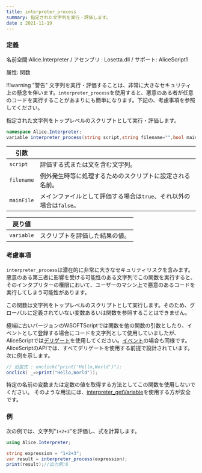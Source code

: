 ```yaml
---
title: interpreter_process
summary: 指定された文字列を実行・評価します。
date : 2021-11-19
---
```

### 定義
名前空間:Alice.Interpreter / アセンブリ : Losetta.dll / サポート: AliceScript1

属性: 関数

!!!warning "警告"
    文字列を実行・評価することは、非常に大きなセキュリティ上の懸念を伴います。`interpreter_process`を使用すると、悪意のある者が任意のコードを実行することがあまりにも簡単になります。下記の、考慮事項を参照してください。

指定された文字列をトップレベルのスクリプトとして実行・評価します。

```cs title="AliceScript"
namespace Alice.Interpreter;
variable interpreter_process(string script,string filename="",bool mainFile=false);
```

|引数| |
|-|-|
|`script`|評価する式または文を含む文字列。|
|`filename`|例外発生時等に処理するためのスクリプトに設定される名前。|
|`mainFile`|メインファイルとして評価する場合は`true`、それ以外の場合は`false`。|

|戻り値| |
|-|-|
|`variable`|スクリプトを評価した結果の値。|

### 考慮事項
`interpreter_process`は潜在的に非常に大きなセキュリティリスクを含みます。
悪意のある第三者に影響を受ける可能性のある文字列でこの関数を実行すると、そのインタプリターの権限において、ユーザーのマシン上で悪意のあるコードを実行してしまう可能性があります。

この関数は文字列をトップレベルのスクリプトとして実行します。そのため、グローバルに定義されていない変数あるいは関数を参照することはできません。

極端に古いバージョンのWSOFTScriptでは関数を他の関数の引数としたり、イベントとして登録する場合にコードを文字列として使用していましたが、AliceScriptでは[デリゲート](../../delegate/index.md)を使用してください。[イベント](../../../general/event.md)の場合も同様です。
AliceScriptのAPIでは、すべてデリゲートを使用する前提で設計されています。
次に例を示します。

```cs title="AliceScript"
// 旧型式 : onclick("print('Hello,World')");
onclick( _=>print("Hello,World"));
```

特定の名前の変数または定数の値を取得する方法としてこの関数を使用しないでください。
そのような用法には、[interpreter_getVariable](./interpreter_getvariable.md)を使用する方が安全です。
### 例
次の例では、文字列"`1+2+3`"を評価し、式を計算します。

```cs title="AliceScript"
using Alice.Interpreter;

string expression = "1+2+3";
var result = interpreter_process(expression);
print(result);//出力例:6
```